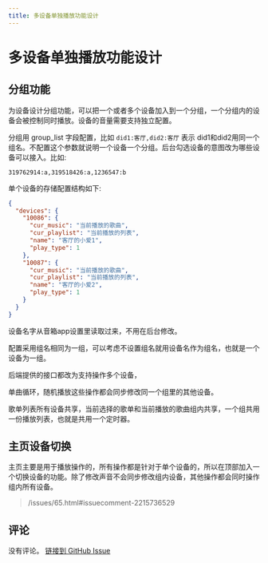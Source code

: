 ```yaml
---
title: 多设备单独播放功能设计
---
```


# 多设备单独播放功能设计

## 分组功能

为设备设计分组功能，可以把一个或者多个设备加入到一个分组，一个分组内的设备会被控制同时播放。设备的音量需要支持独立配置。

分组用 group_list 字段配置，比如 `did1:客厅,did2:客厅` 表示 did1和did2用同一个组名。不配置这个参数就说明一个设备一个分组。后台勾选设备的意图改为哪些设备可以接入。比如: 

`319762914:a,319518426:a,1236547:b`

单个设备的存储配置结构如下:

```json
{
  "devices": {
    "10086": {
      "cur_music": "当前播放的歌曲",
      "cur_playlist": "当前播放的列表",
      "name": "客厅的小爱1",
      "play_type": 1
    },
    "10087": {
      "cur_music": "当前播放的歌曲",
      "cur_playlist": "当前播放的列表",
      "name": "客厅的小爱2",
      "play_type": 1
    }
  }
}
```

设备名字从音箱app设置里读取过来，不用在后台修改。

配置采用组名相同为一组，可以考虑不设置组名就用设备名作为组名，也就是一个设备为一组。

后端提供的接口都改为支持操作多个设备，

单曲循环，随机播放这些操作都会同步修改同一个组里的其他设备。

歌单列表所有设备共享，当前选择的歌单和当前播放的歌曲组内共享，一个组共用一份播放列表，也就是共用一个定时器。

## 主页设备切换

主页主要是用于播放操作的，所有操作都是针对于单个设备的，所以在顶部加入一个切换设备的功能。除了修改声音不会同步修改组内设备，其他操作都会同时操作组内所有设备。

> /issues/65.html#issuecomment-2215736529

## 评论

没有评论。
[链接到 GitHub Issue](https://github.com/hanxi/xiaomusic/issues/366)
